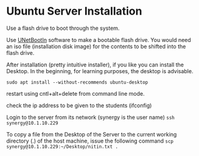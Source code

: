 # Ubuntu Server Installation

Use a flash drive to boot through the system.

Use [UNetBootIn](https://launchpad.net/unetbootin/+download) software to make a bootable flash drive. You would need an iso file (installation disk image) for the contents to be shifted into the flash drive.

After installation (pretty intuitive installer), if you like you can install the Desktop. In the beginning, for learning purposes, the desktop is advisable.

`sudo apt install --without-recommends ubuntu-desktop`

restart using cntl+alt+delete from command line mode.

check the ip address to be given to the students (ifconfig)

Login to the server from its network (synergy is the user name)
`ssh synergy@10.1.10.229`

To copy a file from the Desktop of the Server to the current working directory (.) of the host machine, issue the following command
`scp synergy@10.1.10.229:~/Desktop/nitin.txt .`

